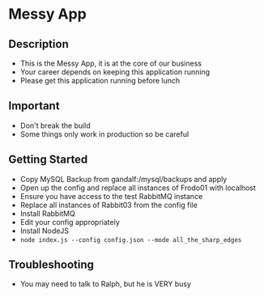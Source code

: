 # Messy App

## Description
* This is the Messy App, it is at the core of our business 
* Your career depends on keeping this application running
* Please get this application running before lunch

## Important
* Don't break the build
* Some things only work in production so be careful

## Getting Started
* Copy MySQL Backup from gandalf:/mysql/backups and apply
* Open up the config and replace all instances of Frodo01 with localhost
* Ensure you have access to the test RabbitMQ instance
* Replace all instances of Rabbit03 from the config file
* Install RabbitMQ
* Edit your config appropriately
* Install NodeJS
* `node index.js --config config.json --mode all_the_sharp_edges`

## Troubleshooting
* You may need to talk to Ralph, but he is VERY busy
